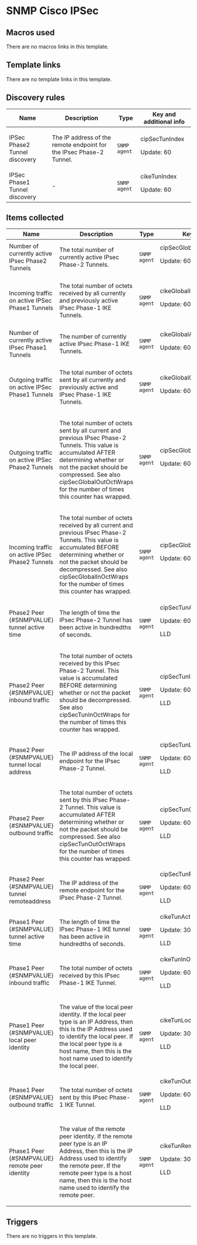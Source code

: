 # SNMP Cisco IPSec

## Macros used

There are no macros links in this template.

## Template links

There are no template links in this template.

## Discovery rules

|Name|Description|Type|Key and additional info|
|----|-----------|----|----|
|IPSec Phase2 Tunnel discovery|<p>The IP address of the remote endpoint for the IPsec Phase-2 Tunnel.</p>|`SNMP agent`|cipSecTunIndex<p>Update: 60</p>|
|IPSec Phase1  Tunnel discovery|<p>-</p>|`SNMP agent`|cikeTunIndex<p>Update: 60</p>|
## Items collected

|Name|Description|Type|Key and additional info|
|----|-----------|----|----|
|Number of currently active IPsec Phase2 Tunnels|<p>The total number of currently active IPsec Phase-2 Tunnels.</p>|`SNMP agent`|cipSecGlobalActiveTunnels<p>Update: 60</p>|
|Incoming traffic on active IPSec Phase1 Tunnels|<p>The total number of octets received by all currently and previously active IPsec Phase-1 IKE Tunnels.</p>|`SNMP agent`|cikeGlobalInOctets<p>Update: 60</p>|
|Number of currently active IPsec Phase1  Tunnels|<p>The number of currently active IPsec Phase-1 IKE Tunnels.</p>|`SNMP agent`|cikeGlobalActiveTunnels<p>Update: 60</p>|
|Outgoing traffic on active IPSec Phase1  Tunnels|<p>The total number of octets sent by all currently and previously active and IPsec Phase-1 IKE Tunnels.</p>|`SNMP agent`|cikeGlobalOutOctets<p>Update: 60</p>|
|Outgoing traffic on active IPSec Phase2 Tunnels|<p>The total number of octets sent by all current and previous IPsec Phase-2 Tunnels. This value is accumulated AFTER determining whether or not the packet should be compressed. See also cipSecGlobalOutOctWraps for the number of times this counter has wrapped.</p>|`SNMP agent`|cipSecGlobalOutOctets<p>Update: 60</p>|
|Incoming traffic on active IPSec Phase2 Tunnels|<p>The total number of octets received by all current and previous IPsec Phase-2 Tunnels. This value is accumulated BEFORE determining whether or not the packet should be decompressed. See also cipSecGlobalInOctWraps for the number of times this counter has wrapped.</p>|`SNMP agent`|cipSecGlobalInOctets<p>Update: 60</p>|
|Phase2 Peer {#SNMPVALUE} tunnel active time|<p>The length of time the IPsec Phase-2 Tunnel has been active in hundredths of seconds.</p>|`SNMP agent`|cipSecTunActiveTime[{#SNMPINDEX}]<p>Update: 60</p><p>LLD</p>|
|Phase2 Peer {#SNMPVALUE} inbound traffic|<p>The total number of octets received by this IPsec Phase-2 Tunnel. This value is accumulated BEFORE determining whether or not the packet should be decompressed. See also cipSecTunInOctWraps for the number of times this counter has wrapped.</p>|`SNMP agent`|cipSecTunInOctets[{#SNMPINDEX}]<p>Update: 60</p><p>LLD</p>|
|Phase2 Peer {#SNMPVALUE} tunnel local address|<p>The IP address of the local endpoint for the IPsec Phase-2 Tunnel.</p>|`SNMP agent`|cipSecTunLocalAddr[{#SNMPINDEX}]<p>Update: 60</p><p>LLD</p>|
|Phase2 Peer {#SNMPVALUE} outbound traffic|<p>The total number of octets sent by this IPsec Phase-2 Tunnel. This value is accumulated AFTER determining whether or not the packet should be compressed. See also cipSecTunOutOctWraps for the number of times this counter has wrapped.</p>|`SNMP agent`|cipSecTunOutOctets[{#SNMPINDEX}]<p>Update: 60</p><p>LLD</p>|
|Phase2 Peer {#SNMPVALUE} tunnel remoteaddress|<p>The IP address of the remote endpoint for the IPsec Phase-2 Tunnel.</p>|`SNMP agent`|cipSecTunRemoteAddr[{#SNMPINDEX}]<p>Update: 60</p><p>LLD</p>|
|Phase1 Peer {#SNMPVALUE} tunnel active time|<p>The length of time the IPsec Phase-1 IKE tunnel has been active in hundredths of seconds.</p>|`SNMP agent`|cikeTunActiveTime[{#SNMPINDEX}]<p>Update: 300</p><p>LLD</p>|
|Phase1 Peer {#SNMPVALUE} inbound traffic|<p>The total number of octets received by this IPsec Phase-1 IKE Tunnel.</p>|`SNMP agent`|cikeTunInOctets[{#SNMPINDEX}]<p>Update: 60</p><p>LLD</p>|
|Phase1 Peer {#SNMPVALUE} local peer identity|<p>The value of the local peer identity. If the local peer type is an IP Address, then this is the IP Address used to identify the local peer. If the local peer type is a host name, then this is the host name used to identify the local peer.</p>|`SNMP agent`|cikeTunLocalValue[{#SNMPINDEX}]<p>Update: 300</p><p>LLD</p>|
|Phase1 Peer {#SNMPVALUE} outbound traffic|<p>The total number of octets sent by this IPsec Phase-1 IKE Tunnel.</p>|`SNMP agent`|cikeTunOutOctets[{#SNMPINDEX}]<p>Update: 60</p><p>LLD</p>|
|Phase1 Peer {#SNMPVALUE} remote peer identity|<p>The value of the remote peer identity. If the remote peer type is an IP Address, then this is the IP Address used to identify the remote peer. If the remote peer type is a host name, then this is the host name used to identify the remote peer.</p>|`SNMP agent`|cikeTunRemoteValue[{#SNMPINDEX}]<p>Update: 300</p><p>LLD</p>|
## Triggers

There are no triggers in this template.

